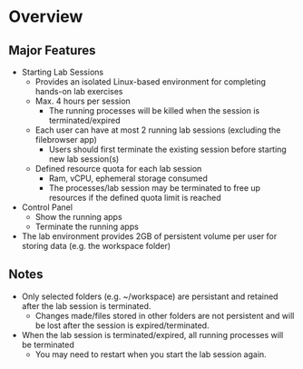 # Overview

## Major Features

* Starting Lab Sessions
  * Provides an isolated Linux-based environment for completing hands-on lab exercises
  * Max. 4 hours per session
    * The running processes will be killed when the session is terminated/expired
  * Each user can have at most 2 running lab sessions \(excluding the filebrowser  app\)
    * Users should first terminate the existing session before starting new lab session\(s\)
  * Defined resource quota for each lab session 
    * Ram, vCPU, ephemeral storage consumed
    * The processes/lab session may be terminated to free up resources if the defined quota limit is reached 
* Control Panel
  * Show the running apps
  * Terminate the running apps
* The lab environment provides 2GB of persistent volume per user for storing data \(e.g. the workspace folder\)

## Notes

* Only selected folders \(e.g. ~/workspace\)  are persistant and retained after the lab session is terminated.
  * Changes made/files stored in other folders are not persistent and will be lost after the session is expired/terminated.
* When the lab session is terminated/expired, all running processes will be terminated
  * You may need to restart when you start the lab session again.

